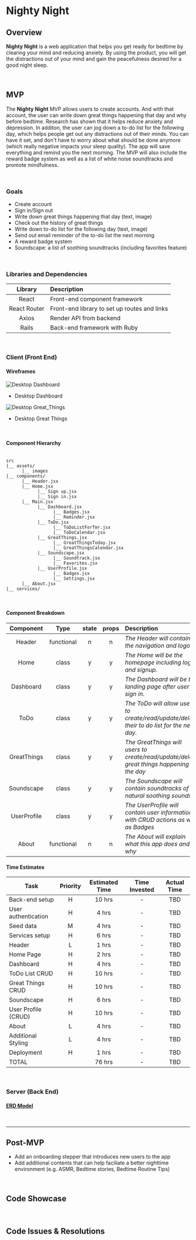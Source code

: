 # Nighty Night

## Overview

**Nighty Night** is a web application that helps you get ready for bedtime by clearing your mind and reducing anxiety. By using the product, you will get the distractions out of your mind and gain the peacefulness desired for a good night sleep. 

<br>

## MVP

The **Nighty Night** MVP allows users to create accounts. And with that account, the user can write down great things happening that day and why before bedtime. Research has shown that it helps reduce anxiety and depression. In additon, the user can jog down a to-do list for the following day, which helps people get out any distractions out of their minds. You can have it set, and don't have to worry about what should be done anymore (which really negative impacts your sleep quality). The app will save everything and remind you the next morning. The MVP will also include the reward badge system as well as a list of white noise soundtracks and promote mindfulness. 

<br>

### Goals

- Create account
- Sign in/Sign out
- Write down great things happening that day (text, image)
- Check out the history of great things
- Write down to-do list for the following day (text, image)
- Send out email reminder of the to-do list the next morning
- A reward badge system
- Soundscape: a list of soothing soundtracks (including favorites feature)

<br>

### Libraries and Dependencies


|     Library      | Description                                |
| :--------------: | :----------------------------------------- |
|      React       | Front-end component framework |
|   React Router   | Front-end library to set up routes and links |
|      Axios       | Render API from backend |
|      Rails       | Back-end framework with Ruby |

<br>

### Client (Front End)

#### Wireframes

![Desktop Dashboard](https://res.cloudinary.com/dvmkqx6v1/image/upload/v1594617163/Dashboard_osl4es.png)

- Desktop Dashboard

![Desktop Great_Things](https://res.cloudinary.com/dvmkqx6v1/image/upload/v1594617789/GreatThings_d7tipf.png)

- Desktop Great Things

<br>

#### Component Hierarchy


``` structure

src
|__ assets/
      |__ images
|__ components/
      |__ Header.jsx
      |__ Home.jsx
            |__ Sign up.jsx
            |__ Sign in.jsx
      |__ Main.jsx 
            |__ Dashboard.jsx
                  |__ Badges.jsx
                  |__ Reminder.jsx
            |__ ToDo.jsx
                  |__ ToDoListForTmr.jsx
                  |__ ToDoCalendar.jsx
            |__ GreatThings.jsx
                  |__ GreatThingsToday.jsx
                  |__ GreatThingsCalendar.jsx
            |__ Soundscape.jsx
                  |__ Soundtrack.jsx
                  |__ Favorites.jsx
            |__ UserProfile.jsx
                  |__ Badges.jsx
                  |__ Settings.jsx
      |__ About.jsx
|__ services/

```
<br>

#### Component Breakdown


|  Component   |    Type    | state | props | Description                                                      |
| :----------: | :--------: | :---: | :---: | :--------------------------------------------------------------- |
|    Header    | functional |   n   |   n   | _The Header will contain the navigation and logo._               |
|     Home     |   class    |   y   |   y   | _The Home will be the homepage including login and signup._      |
|  Dashboard   |   class    |   y   |   y   | _The Dashboard will be the landing page after user sign in._     |
|     ToDo     |   class    |   y   |   y   | _The ToDo will allow users to create/read/update/delete their to do list for the next day._      |
| GreatThings  |   class    |   y   |   y   | _The GreatThings will users to create/read/update/delete great things happening on the day_      |
|  Soundscape  |   class    |   y   |   y   | _The Soundscape will contain soundtracks of natural soothing sounds_      |
| UserProfile  |   class    |   y   |   y   | _The UserProfile will contain user information with CRUD actions as well as Badges_      |
|    About     | functional |   n   |   n   | _The About will explain what this app does and why_      |


#### Time Estimates


| Task                | Priority | Estimated Time | Time Invested | Actual Time |
| ------------------- | :------: | :------------: | :-----------: | :---------: |
| Back-end setup      |    H     |     10 hrs     |       -       |     TBD     |
| User authentication |    H     |     4 hrs      |       -       |     TBD     |
| Seed data           |    M     |     4 hrs      |       -       |     TBD     |
| Services setup      |    H     |     6 hrs      |       -       |     TBD     |
| Header              |    L     |     1 hrs      |       -       |     TBD     |
| Home Page           |    H     |     2 hrs      |       -       |     TBD     |
| Dashboard           |    H     |     4 hrs      |       -       |     TBD     |
| ToDo List CRUD      |    H     |     10 hrs     |       -       |     TBD     |
| Great Things CRUD   |    H     |     10 hrs     |       -       |     TBD     |
| Soundscape          |    H     |     6 hrs      |       -       |     TBD     |
| User Profile (CRUD) |    H     |     10 hrs     |       -       |     TBD     |
| About               |    L     |     4 hrs      |       -       |     TBD     |
| Additional Styling  |    L     |     4 hrs      |       -       |     TBD     |
| Deployment          |    H     |     1 hrs      |       -       |     TBD     |
| TOTAL               |          |     76 hrs     |       -       |     TBD     |



<br>

### Server (Back End)


#### [ERD Model](https://res.cloudinary.com/dvmkqx6v1/image/upload/v1594614315/Night_ERD_pnsoik.png)

<br>

***

## Post-MVP

- Add an onboarding stepper that introduces new users to the app
- Add additional contents that can help faciliate a better nighttime environment (e.g. ASMR, Bedtime stories, Bedtime Routine Tips)

<br>

## Code Showcase

<br>

## Code Issues & Resolutions


